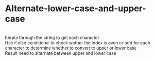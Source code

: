 # Alternate-lower-case-and-upper-case
<br>
Iterate through the string to get each character
<br>
Use if else conditional to check wether the index is even or odd for each character to determine whether to convert to upper or lower case
<br>
Result need to alternate between upper and lower case
